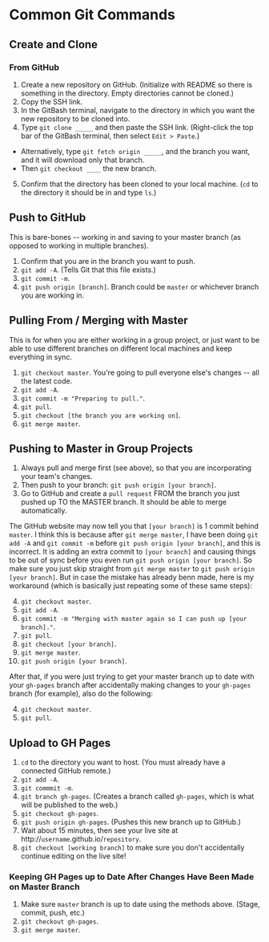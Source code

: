 # Common Git Commands

## Create and Clone

### From GitHub

1. Create a new repository on GitHub. (Initialize with README so there is something in the directory. Empty directories cannot be cloned.)
2. Copy the SSH link.
3. In the GitBash terminal, navigate to the directory in which you want the new repository to be cloned into.
4. Type `git clone _____` and then paste the SSH link. (Right-click the top bar of the GitBash terminal, then select `Edit > Paste`.)
  - Alternatively, type `git fetch origin _____`, and the branch you want, and it will download only that branch.
  - Then `git checkout ____` the new branch.
5. Confirm that the directory has been cloned to your local machine. (`cd` to the directory it should be in and type `ls`.)

## Push to GitHub

This is bare-bones -- working in and saving to your master branch (as opposed to working in multiple branches).

1. Confirm that you are in the branch you want to push.
2. `git add -A`. (Tells Git that this file exists.)
3. `git commit -m`.
4. `git push origin [branch]`. Branch could be `master` or whichever branch you are working in.

## Pulling From / Merging with Master

This is for when you are either working in a group project, or just want to be able to use different branches on different local machines and keep everything in sync.

1. `git checkout master`. You're going to pull everyone else's changes -- all the latest code.
2. `git add -A`.
3. `git commit -m "Preparing to pull."`.
4. `git pull`.
5. `git checkout [the branch you are working on]`.
6. `git merge master`.

## Pushing to Master in Group Projects

1. Always pull and merge first (see above), so that you are incorporating your team's changes.
2. Then push to your branch: `git push origin [your branch]`.
3. Go to GitHub and create a `pull request` FROM the branch you just pushed up TO the MASTER branch. It should be able to merge automatically.

The GitHub website may now tell you that `[your branch]` is 1 commit behind `master`. I think this is because after `git merge master`, I have been doing `git add -A` and `git commit -m` before `git push origin [your branch]`, and this is incorrect. It is adding an extra commit to `[your branch]` and causing things to be out of sync before you even run `git push origin [your branch]`. So make sure you just skip straight from `git merge master` to `git push origin [your branch]`. But in case the mistake has already benn made, here is my workaround (which is basically just repeating some of these same steps):

4. `git checkout master`.
5. `git add -A`.
6. `git commit -m "Merging with master again so I can push up [your branch]."`.
7. `git pull`.
8. `git checkout [your branch]`.
9. `git merge master`.
10. `git push origin [your branch]`.

After that, if you were just trying to get your master branch up to date with your `gh-pages` branch after accidentally making changes to your `gh-pages` branch (for example), also do the following:

4. `git checkout master`.
5. `git pull`.

## Upload to GH Pages

1. `cd` to the directory you want to host. (You must already have a connected GitHub remote.)
2. `git add -A`.
3. `git commmit -m`.
4. `git branch gh-pages`. (Creates a branch called `gh-pages`, which is what will be published to the web.)
5. `git checkout gh-pages`.
6. `git push origin gh-pages`. (Pushes this new branch up to GitHub.)
7. Wait about 15 minutes, then see your live site at http://`username`.github.io/`repository`.
8. `git checkout [working branch]` to make sure you don't accidentally continue editing on the live site!

### Keeping GH Pages up to Date After Changes Have Been Made on Master Branch

1. Make sure `master` branch is up to date using the methods above. (Stage, commit, push, etc.)
2. `git checkout gh-pages`.
3. `git merge master`.